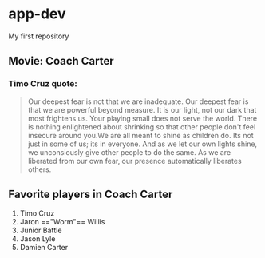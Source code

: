 # app-dev
My first repository

## **Movie:** Coach Carter
### Timo Cruz quote:
> Our deepest fear is not that we are inadequate. Our deepest fear is that we are powerful beyond measure. It is our light, not our dark that most frightens us. Your playing small does not serve the world. There is nothing enlightened about shrinking so that other people don't feel insecure around you.We are all meant to shine as children do. Its not just in some of us; its in everyone. And as we let our own lights shine, we unconsiously give other people to do the same. As we are liberated from our own fear, our presence automatically liberates others.

## **Favorite players in Coach Carter**
1. Timo Cruz
2. Jaron =="Worm"== Willis
3. Junior Battle
4. Jason Lyle
5. Damien Carter

